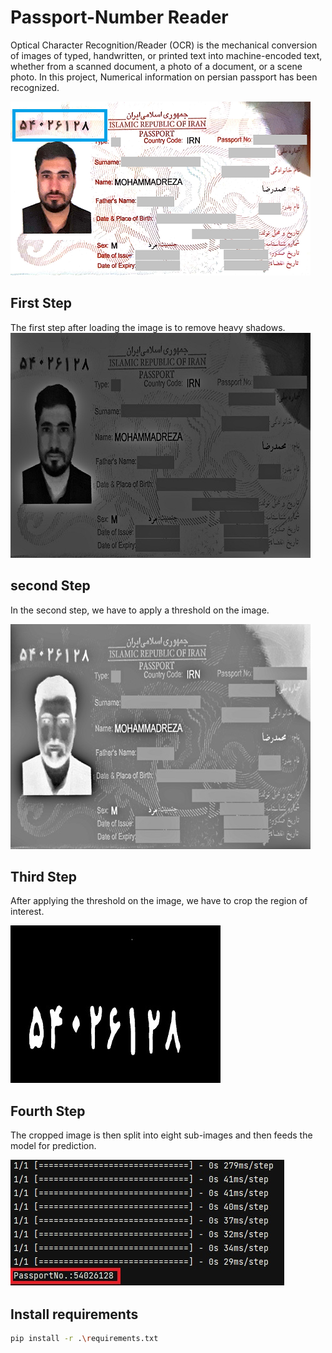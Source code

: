 # Passport-Number Reader
Optical Character Recognition/Reader (OCR) is the mechanical conversion of images of typed, handwritten, or printed text into machine-encoded text, whether from a scanned document, a photo of a document, or a scene photo.
In this project, Numerical information on persian passport has been recognized.


![img](pics/Me.jpg)
## First Step
 The first step after loading the image is to remove heavy shadows.
![img](pics/image_Homo.jpg)

## second Step
In the second step, we have to apply a threshold on the image.


![img](pics/Threshold_Image.jpg)

## Third Step
After applying the threshold on the image, we have to crop the region of interest. 


![img](pics/imgout_Pass.jpg)

## Fourth Step
The cropped image is then split into eight sub-images and then feeds the model for prediction.


![img](pics/Final_Result.jpg)

## Install requirements

```bash
pip install -r .\requirements.txt
```

